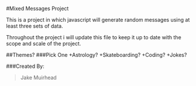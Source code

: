 #Mixed Messages Project

This is a project in which javascript will generate random messages using at least three sets of data. 

Throughout the project i will update this file to keep it up to date with the scope and scale of the project. 


##Themes?
###Pick One 
+Astrology?
+Skateboarding?
+Coding?
+Jokes?

###Created By: 
>Jake Muirhead